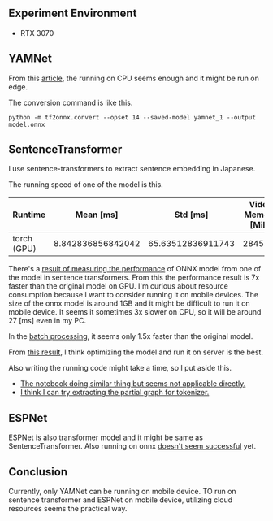## Experiment Environment
* RTX 3070

## YAMNet
From this [article](./05_wake_word_detection.md), the running on CPU seems enough and it might be run on edge.

The conversion command is like this.

```
python -m tf2onnx.convert --opset 14 --saved-model yamnet_1 --output model.onnx
```

## SentenceTransformer
I use sentence-transformers to extract sentence embedding in Japanese.

The running speed of one of the model is this.

| Runtime      | Mean [ms]                          | Std [ms]                          | Video Memory [MiB] |
| ----------- | ------------------------------------ |----------------------------------- |----------------------------------- |
| torch (GPU)       | 8.842836856842042  | 65.63512836911743 | 2845MiB |

There's a [result of measuring the performance](https://github.com/UKPLab/sentence-transformers/issues/631#issuecomment-755247968) of ONNX model from one of the model in sentence transformers.
From this the performance result is 7x faster than the original model on GPU.
I'm curious about resource consumption because I want to consider running it on mobile devices.
The size of the onnx model is around 1GB and it might be difficult to run it on mobile device.
It seems it sometimes 3x slower on CPU, so it will be around 27 [ms] even in my PC.

In the [batch processing](https://github.com/UKPLab/sentence-transformers/pull/668#issuecomment-755444409), it seems only 1.5x faster than the original model.

From [this result](https://github.com/UKPLab/sentence-transformers/issues/1145), I think optimizing the model and run it on server is the best.

Also writing the running code might take a time, so I put aside this.

* [The notebook doing similar thing but seems not applicable directly.](https://github.com/UKPLab/sentence-transformers/blob/cb08d92822ffcab9915564fd327e6579a5ed5830/examples/onnx_inference/onnx_inference.ipynb)
* [I think I can try extracting the partial graph for tokenizer.](https://github.com/onnx/onnx/blob/master/docs/PythonAPIOverview.md#extracting-sub-model-with-inputs-outputs-tensor-names)

## ESPNet
ESPNet is also transformer model and it might be same as SentenceTransformer.
Also running on onnx [doesn't seem successful](https://github.com/espnet/espnet/issues/1542) yet.

## Conclusion
Currently, only YAMNet can be running on mobile device.
TO run on sentence transformer and ESPNet on mobile device, utilizing cloud resources seems the practical way.
